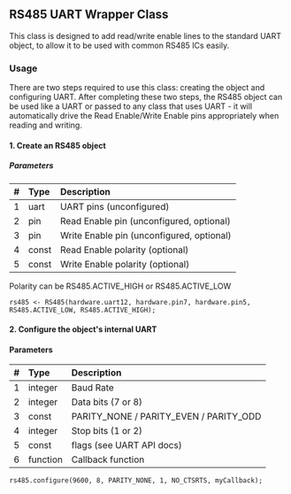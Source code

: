 RS485 UART Wrapper Class
------------------------
This class is designed to add read/write enable lines to the standard UART object, to allow it to be used with common RS485 ICs easily.

### Usage ###
There are two steps required to use this class: creating the object and configuring UART.
After completing these two steps, the RS485 object can be used like a UART or passed to any class that uses UART -
it will automatically drive the Read Enable/Write Enable pins appropriately when reading and writing.

#### 1. Create an RS485 object ####
##### Parameters #####
\#  | Type | Description
:-: | :----- | :------
1   | uart   | UART pins (unconfigured)
2   | pin    | Read Enable pin (unconfigured, optional)
3   | pin    | Write Enable pin (unconfigured, optional)
4   | const  | Read Enable polarity (optional)
5   | const  | Write Enable polarity (optional)
Polarity can be RS485.ACTIVE_HIGH or RS485.ACTIVE_LOW

```
rs485 <- RS485(hardware.uart12, hardware.pin7, hardware.pin5, RS485.ACTIVE_LOW, RS485.ACTIVE_HIGH);
```

#### 2. Configure the object's internal UART ####
#### Parameters ####
\#  | Type | Description
:-: | :--- | :------
1 | integer  | Baud Rate
2 | integer  | Data bits (7 or 8)
3 | const    | PARITY_NONE / PARITY_EVEN / PARITY_ODD
4 | integer  | Stop bits (1 or 2)
5 | const    | flags (see UART API docs)
6 | function | Callback function
```
rs485.configure(9600, 8, PARITY_NONE, 1, NO_CTSRTS, myCallback);
```
